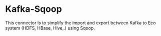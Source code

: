 Kafka-Sqoop
===========

This connector is to simplify the import and export between Kafka to Eco system (HDFS, HBase, Hive,.) using Sqoop.
